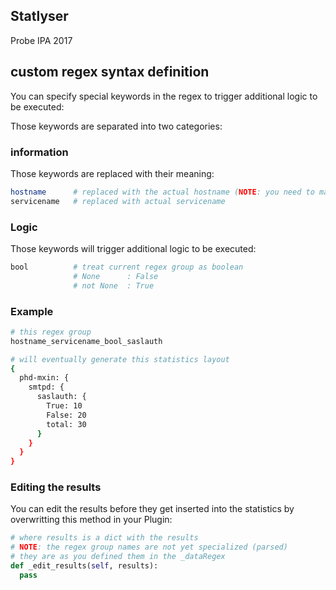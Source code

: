 Statlyser
---------

Probe IPA 2017

custom regex syntax definition
------------------------------

You can specify special keywords in the regex to trigger additional logic to be executed:

Those keywords are separated into two categories:

### information

Those keywords are replaced with their meaning:

```sh
hostname      # replaced with the actual hostname (NOTE: you need to match hostname as a regex group too)
servicename   # replaced with actual servicename
```

### Logic

Those keywords will trigger additional logic to be executed:

```sh
bool          # treat current regex group as boolean
              # None      : False
              # not None  : True
```

### Example

```sh
# this regex group
hostname_servicename_bool_saslauth

# will eventually generate this statistics layout
{
  phd-mxin: {
    smtpd: {
      saslauth: {
        True: 10
        False: 20
        total: 30
      }
    }
  }
}
```

### Editing the results
You can edit the results before they get inserted into the statistics by overwritting this method in your Plugin:

```python
# where results is a dict with the results
# NOTE: the regex group names are not yet specialized (parsed)
# they are as you defined them in the _dataRegex
def _edit_results(self, results):
  pass
```
